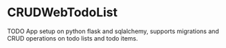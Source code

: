# CRUDWebTodoList
TODO App setup on python flask and sqlalchemy, supports migrations and CRUD operations on todo lists and todo items.
